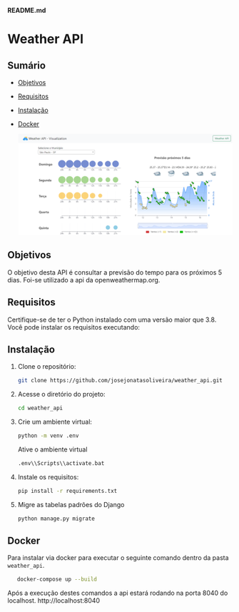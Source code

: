 **README.md**

# Weather API

## Sumário

- [Objetivos](#objetivos)
- [Requisitos](#requisitos)
- [Instalação](#instalação)
- [Docker](#docker)

  ![Home Screen](https://github.com/josejonatasoliveira/weather_api/blob/master/images/home.png)


## Objetivos
O objetivo desta API é consultar a previsão do tempo para os próximos 5 dias. Foi-se utilizado a api da openweathermap.org. 

## Requisitos

Certifique-se de ter o Python instalado com uma versão maior que 3.8. Você pode instalar os requisitos executando:

## Instalação

1. Clone o repositório:

   ```bash
   git clone https://github.com/josejonatasoliveira/weather_api.git
   ```

2. Acesse o diretório do projeto:

   ```bash
   cd weather_api
   ```
3. Crie um ambiente virtual:
    ```bash
   python -m venv .env
   ```

    Ative o ambiente virtual

   ```bash
   .env\\Scripts\\activate.bat
   ```

4. Instale os requisitos:

   ```bash
   pip install -r requirements.txt
   ```

5. Migre as tabelas padrões do Django

   ```bash
   python manage.py migrate
   ```


##  Docker
Para instalar via docker para executar o seguinte comando dentro da pasta `weather_api`.

```bash
   docker-compose up --build
```

Após a execução destes comandos a api estará rodando na porta 8040 do localhost.
http://localhost:8040
